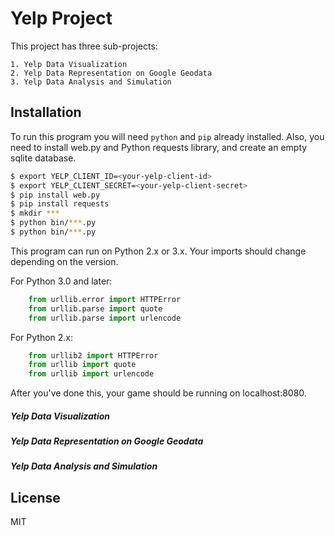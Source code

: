 # Yelp Project

This project has three sub-projects:

    1. Yelp Data Visualization
    2. Yelp Data Representation on Google Geodata
    3. Yelp Data Analysis and Simulation

## Installation

To run this program you will need `python` and `pip` already installed. Also, you need to install web.py and Python requests library, and create an empty sqlite database.


```bash
$ export YELP_CLIENT_ID=<your-yelp-client-id>
$ export YELP_CLIENT_SECRET=<your-yelp-client-secret>
$ pip install web.py
$ pip install requests
$ mkdir ***
$ python bin/***.py
$ python bin/***.py
```
This program can run on Python 2.x or 3.x. Your imports should change depending on the version.

For Python 3.0 and later:
```python
    from urllib.error import HTTPError
    from urllib.parse import quote
    from urllib.parse import urlencode
```

For Python 2.x:
```python
    from urllib2 import HTTPError
    from urllib import quote
    from urllib import urlencode
```

After you've done this, your game should be running on localhost:8080.

##### Yelp Data Visualization

##### Yelp Data Representation on Google Geodata

##### Yelp Data Analysis and Simulation

## License
MIT
